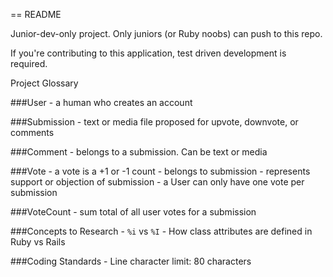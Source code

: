 == README

Junior-dev-only project. Only juniors (or Ruby noobs) can push to this repo.

If you're contributing to this application, test driven development is required.

Project Glossary

###User
    - a human who creates an account

###Submission
    - text or media file proposed for upvote, downvote, or comments

###Comment
    - belongs to a submission. Can be text or media

###Vote
    - a vote is a +1 or -1 count
    - belongs to submission
    - represents support or objection of submission
    - a User can only have one vote per submission

###VoteCount
    - sum total of all user votes for a submission

###Concepts to Research
    - `%i` vs `%I`
    - How class attributes are defined in Ruby vs Rails 

###Coding Standards
    - Line character limit: 80 characters 
